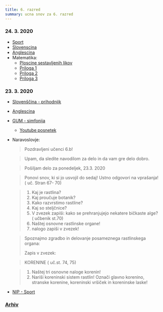 ```yaml
---
title: 6. razred
summary: ucna snov za 6. razred
---
```


### 24. 3. 2020

* [Sport](sport/2020-03-24-sport.pdf)
* [Slovenscina](slovenscina/2020-03-24-slo.pdf)
* [Anglescina](anglescina/2020-03-24-ang.pdf)
* Matematika:
    * [Ploscine sestavljenih likov](matematika/2020-03-24-ploscine.pdf)
    * [Priloga 1](matematika/2020-03-24-priloga1.jpg)
    * [Priloga 2](matematika/2020-03-24-priloga2.jpg)
    * [Priloga 3](matematika/2020-03-24-priloga3.jpg)

### 23. 3. 2020

* [Slovenščina - prihodnjik](slovenscina/2020-03-23-prihodnjik.pdf)
* [Anglescina](anglescina/2020-03-23-anglescina.pdf)
* [GUM - simfonija](gum/simfonija_6.pdf)
    * [Youtube posnetek](https://www.youtube.com/watch?v=UkFs5glUMjw)
* Naravoslovje:

    >Pozdravljeni učenci 6.b!

    >Upam, da sledite navodilom za delo in da vam gre delo dobro.

    >Pošiljam delo za ponedeljek, 23.3. 2020

    >Ponovi snov, ki si jo usvojil do sedaj! Ustno odgovori na vprašanja! ( uč. Stran 67- 70)

    >1. Kaj je rastlina?
    >2. Kaj proučuje botanik?
    >3. Kako razvrstimo rastline?
    >4. Kaj so steljčnice?
    >5. V zvezek zapiši: kako se prehranjujejo nekatere bičkaste alge? ( učbenik st.70)
    >6. Naštej osnovne rastlinske organe!
    >5. nalogo zapiši v zvezek!

    >Spoznajmo zgradbo in delovanje posameznega rastlinskega organa:
    >
    >Zapis v zvezek:

    >KORENINE ( uč.st. 74, 75)

    > 1. Naštej tri osnovne naloge korenin!
    > 2. Nariši koreninski sistem rastlin! Označi glavno korenino, stranske korenine, koreninski vršiček in koreninske laske!

* [NIP - Sport](sport/2020-03-23-NIP-sport.pdf)

### [Arhiv](arhiv.md)